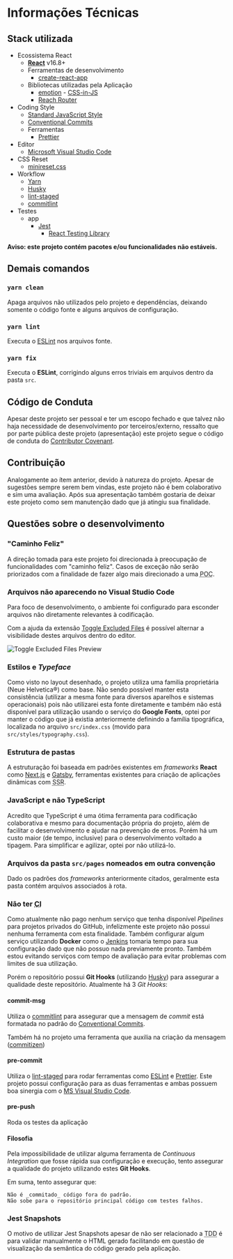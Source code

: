 # Informações Técnicas

## Stack utilizada

- Ecossistema React
  - **[React](https://reactjs.org/)** v16.8+
  - Ferramentas de desenvolvimento
    - [create-react-app](https://github.com/facebook/create-react-app)
  - Bibliotecas utilizadas pela Aplicação
    - [emotion](https://emotion.sh) - [CSS-in-JS](https://reactjs.org/docs/faq-styling.html)
    - [Reach Router](https://reach.tech/router)
- Coding Style
  - [Standard JavaScript Style](https://standardjs.com/)
  - [Conventional Commits](https://conventionalcommits.org/)
  - Ferramentas
    - [Prettier](https://prettier.io/)
- Editor
  - [Microsoft Visual Studio Code](https://code.visualstudio.com/)
- CSS Reset
  - [minireset.css](https://jgthms.com/minireset.css/)
- Workflow
  - [Yarn](http://yarnpkg.com/)
  - [Husky](https://github.com/typicode/husky)
  - [lint-staged](https://github.com/okonet/lint-staged)
  - [commitlint](https://conventional-changelog.github.io/commitlint/)
- Testes
  - app
    - [Jest](http://facebook.github.io/jest/)
      - [React Testing Library](https://testing-library.com/react)

**Aviso: este projeto contém pacotes e/ou funcionalidades não estáveis.**

## Demais comandos

### `yarn clean`

Apaga arquivos não utilizados pelo projeto e dependências, deixando somente o código fonte e alguns arquivos de configuração.

### `yarn lint`

Executa o [ESLint](https://eslint.org/) nos arquivos fonte.

### `yarn fix`

Executa o **ESLint**, corrigindo alguns erros triviais em arquivos dentro da pasta `src`.

## Código de Conduta

Apesar deste projeto ser pessoal e ter um escopo fechado e que talvez não haja necessidade de desenvolvimento por terceiros/externo, ressalto que por parte pública deste projeto (apresentação) este projeto segue o código de conduta do [Contributor Covenant](https://www.contributor-covenant.org/pt-br/version/1/4/code-of-conduct).

## Contribuição

Analogamente ao ítem anterior, devido à natureza do projeto. Apesar de sugestões sempre serem bem vindas, este projeto não é bem colaborativo e sim uma avaliação. Após sua apresentação também gostaria de deixar este projeto como sem manutenção dado que já atingiu sua finalidade.

## Questões sobre o desenvolvimento

### "Caminho Feliz"

A direção tomada para este projeto foi direcionada à preocupação de funcionalidades com "caminho feliz". Casos de exceção não serão priorizados com a finalidade de fazer algo mais direcionado a uma <abbr title="Prova de Conceito">POC</abbr>.

### Arquivos não aparecendo no Visual Studio Code

Para foco de desenvolvimento, o ambiente foi configurado para esconder arquivos não diretamente relevantes à codificação.

Com a ajuda da extensão [Toggle Excluded Files](https://marketplace.visualstudio.com/items?itemName=eamodio.toggle-excluded-files) é possível alternar a visibilidade destes arquivos dentro do editor.

![Toggle Excluded Files Preview](https://raw.githubusercontent.com/eamodio/vscode-toggle-excluded-files/master/images/preview.gif)

### Estilos e _Typeface_

Como visto no layout desenhado, o projeto utiliza uma familia proprietária (Neue Helvetica®) como base. Não sendo possível manter esta consistência (utilizar a mesma fonte para diversos aparelhos e sistemas operacionais) pois não utilizarei esta fonte diretamente e também não está disponível para utilização usando o serviço do **Google Fonts**, optei por manter o código que já existia anteriormente definindo a família tipográfica, localizada no arquivo `src/index.css` (movido para `src/styles/typography.css`).

### Estrutura de pastas

A estruturação foi baseada em padrões existentes em _frameworks_ **React** como [Next.js](https://nextjs.org/) e [Gatsby](https://www.gatsbyjs.org/), ferramentas existentes para criação de aplicações dinâmicas com <abbr title="Server Side Rendering">SSR</abbr>.

### JavaScript e não TypeScript

Acredito que TypeScript é uma ótima ferramenta para codificação colaborativa e mesmo para documentação própria do projeto, além de facilitar o desenvolvimento e ajudar na prevenção de erros. Porém há um custo maior (de tempo, inclusive) para o desenvolvimento voltado a tipagem. Para simplificar e agilizar, optei por não utilizá-lo.

### Arquivos da pasta `src/pages` nomeados em outra convenção

Dado os padrões dos _frameworks_ anteriormente citados, geralmente esta pasta contém arquivos associados à rota.

### Não ter <abbr title="Continuous Integration">CI</abbr>

Como atualmente não pago nenhum serviço que tenha disponível _Pipelines_ para projetos privados do GitHub, infelizmente este projeto não possui nenhuma ferramenta com esta finalidade. Também configurar algum serviço utilizando **Docker** como o [Jenkins](https://hub.docker.com/_/jenkins/) tomaria tempo para sua configuração dado que não possuo nada previamente pronto. Também estou evitando serviços com tempo de avaliação para evitar problemas com limites de sua utilização.

Porém o repositório possui **Git Hooks** (utilizando [Husky](https://github.com/typicode/husky)) para assegurar a qualidade deste repositório. Atualmente há 3 _Git Hooks_:

#### commit-msg

Utiliza o [commitlint](https://conventional-changelog.github.io/commitlint/) para assegurar que a mensagem de _commit_ está formatada no padrão do [Conventional Commits](https://conventionalcommits.org/).

Também há no projeto uma ferramenta que auxilia na criação da mensagem ([commitizen](https://github.com/commitizen/cz-cli))

#### pre-commit

Utiliza o [lint-staged](https://github.com/okonet/lint-staged) para rodar ferramentas como [ESLint](https://eslint.org/) e [Prettier](https://prettier.io/). Este projeto possui configuração para as duas ferramentas e ambas possuem boa sinergia com o [MS Visual Studio Code](https://code.visualstudio.com/).

#### pre-push

Roda os testes da aplicação

#### Filosofia

Pela impossibilidade de utilizar alguma ferramenta de _Continuous Integration_ que fosse rápida sua configuração e execução, tento assegurar a qualidade do projeto utilizando estes **Git Hooks**.

Em suma, tento assegurar que:

    Não é _commitado_ código fora do padrão.
    Não sobe para o repositório principal código com testes falhos.

### Jest Snapshots

O motivo de utilizar Jest Snapshots apesar de não ser relacionado a <abbr title="Test Driven Development">TDD</abbr> é para validar manualmente o HTML gerado facilitando em questão de visualização da semântica do código gerado pela aplicação.
